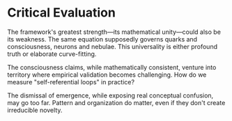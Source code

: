 # Critical Evaluation

The framework's greatest strength—its mathematical unity—could also be its weakness. The same equation supposedly governs quarks and consciousness, neurons and nebulae. This universality is either profound truth or elaborate curve-fitting.

The consciousness claims, while mathematically consistent, venture into territory where empirical validation becomes challenging. How do we measure "self-referential loops" in practice?

The dismissal of emergence, while exposing real conceptual confusion, may go too far. Pattern and organization do matter, even if they don't create irreducible novelty.
